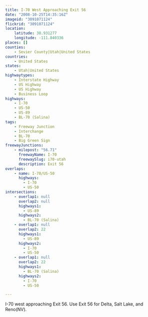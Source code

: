 ```yaml
---
title: I-70 West Approaching Exit 56
date: "2008-10-25T14:35:16Z"
imageid: "3091071124"
flickrid: "3091071124"
location:
    latitude: 38.931277
    longitude: -111.840336
places: []
counties:
    - Sevier County|Utah|United States
countries:
    - United States
states:
    - Utah|United States
highwaytypes:
    - Interstate Highway
    - US Highway
    - US Highway
    - Business Loop
highways:
    - I-70
    - US-50
    - US-89
    - BL-70 (Salina)
tags:
    - Freeway Junction
    - Interchange
    - BL-70
    - Big Green Sign
freewayJunctions:
    - milepost: "56.71"
      freewayName: I-70
      freewaySlug: i70-utah
      description: Exit 56
overlaps:
    - name: I-70/US-50
      highways:
        - I-70
        - US-50
intersections:
    - overlap1: null
      overlap2: null
      highways1:
        - US-89
      highways2:
        - BL-70 (Salina)
    - overlap1: null
      overlap2: 22
      highways1:
        - US-89
      highways2:
        - I-70
        - US-50
    - overlap1: null
      overlap2: 22
      highways1:
        - BL-70 (Salina)
      highways2:
        - I-70
        - US-50

---
```

I-70 west approaching Exit 56. Use Exit 56 for Delta, Salt Lake, and Reno(NV).